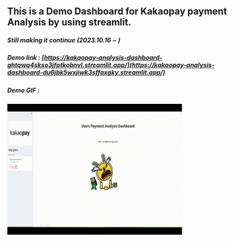 ## This is a Demo Dashboard for Kakaopay payment Analysis by using streamlit.
##### Still making it continue (2023.10.16 ~ )

##### Demo link : [https://kakaopay-analysis-dashboard-ghtqwq4skso3jfptkobnvl.streamlit.app/](https://kakaopay-analysis-dashboard-du6jbk5wxjiwk3sffaxgky.streamlit.app/)

##### Demo GIF :

<img src="https://github.com/cocoheart0128/Kakaopay-Analysis-Dashboard/blob/main/img/Kakaopay_analysis_Demo.gif" width="400" height="300" alt="Alt Text">




